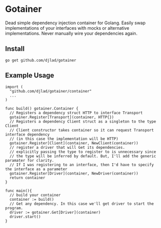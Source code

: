 # Gotainer
Dead simple dependency injection container for Golang. Easily swap implementations of your interfaces with mocks or alternative implementations. Never manually wire your dependencies again.

## Install
```
go get github.com/djlad/gotainer
```

## Example Usage
```
import (
  "github.com/djlad/gotainer/container"
  ...
)

func build() gotainer.Container {
  // Registers a dependency struct HTTP to interface Transport
  gotainer.Register[Transport](container, HTTP{})
  // Registers a dependency Client struct as a singleton to the type Client
  // Client constructor takes container so it can request Transport interface dependency
  // (in this case the implementation will be HTTP)
  gotainer.Register[Client](container, NewClient(container))
  // register a driver that will Get its dependencies.
  // explicitly passing the type to register to is unnecessary since
  // the type will be inferred by default. But, I'll add the generic paramater for clarity.
  // If I was registering to an interface, then I'd have to specify the interface as a parameter
  gotainer.Register[Driver](container, NewDriver(container))
  return container
}

func main(){
  // build your container
  container := build()
  // Get any dependency. In this case we'll get driver to start the program.
  driver := gotainer.Get[Driver](container)
  driver.start()
}
```
